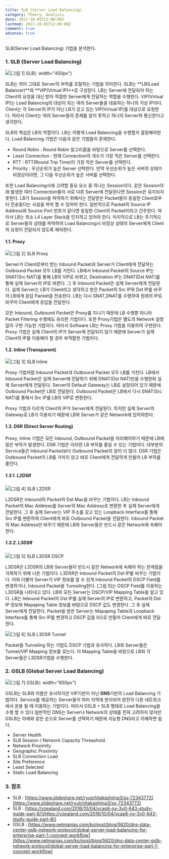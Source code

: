 ```yaml
---
title: SLB (Server Load Balancing)
category: Theory, Analysis
date: 2017-10-05T12:00:00Z
lastmod: 2017-10-05T12:00:00Z
comment: true
adsense: true
---
```


SLB(Server Load Balancing) 기법을 분석한다.

### 1. SLB (Server Load Balancing)

![[그림 1] SLB]({{site.baseurl}}/images/theory_analysis/SLB/SLB.PNG){: width="450px"}

SLB는 의미 그대로 Server의 부하를 조절하는 기법을 의미한다. SLB는 **LB(Load Balancer)**와 **VIP(Virtual IP)**로 구성된다. LB는 Server에 전달되야 하는 Client의 요청을 대신 받아 적절한 Server에게 전달하는 역할을 수행한다. VIP(Virtual IP)는 Load Balancing의 대상이 되는 여러 Server들을 대표하는 하나의 가상 IP이다. Client는 각 Server의 IP가 아닌 LB가 갖고 있는 VIP(Virtual IP)를 대상으로 요청한다. 따라서 Client는 여러 Server들의 존재를 알지 못하고 하나의 Server와 통신한다고 생각한다.

SLB의 핵심은 LB의 역할이다. LB는 어떻게 Load Balancing을 수행할지 결정해야한다. Load Balancing 기법은 다음과 같은 기법들이 존재한다.
* Round Robin : Round Robin 알고리즘을 바탕으로 Server를 선택한다.
* Least Connection : 현재 Connection의 개수가 가장 적은 Server를 선택한다.
* RTT : RTT(Round Trip Time)이 가장 작은 Server를 선택한다.
* Priority : 우선순위가 높은 Server 선택한다. 만약 우선순위가 높은 서버의 상태가 비정상이라면, 그 다음 우선순위가 높은 서버를 선택한다.

또한 Load Balancing시에 고려할 중요 요소 중 하나는 Session이다. 같은 Session아래 발생한 여러 Connection들이 서로 다른 Server에 전달된다면 Session은 유지되지 못한다. LB가 Session을 파악하기 위해서는 전달받은 Packet들이 동일한 Client로부터 전송됬다는 사실을 파악 할 수 있어야 한다. 일반적으로 Packet의 Source IP Address와 Source Port 번호가 같다면 동일한 Client의 Packet이라고 간주한다. 따라서 LB는 최소 L4 Layer Stack을 인지하고 있어야 한다. 마지막으로 LB는 주기적으로 Server들의 상태를 파악하여 Load Balancing시 비정상 상태의 Server에게 Client의 요청이 전달되지 않도록 해야한다.

#### 1.1. Proxy

![[그림 2] SLB Proxy]({{site.baseurl}}/images/theory_analysis/SLB/SLB_Proxy.PNG)

Server가 Client로부터 받는 Inbound Packet과 Server가 Client에게 전달하는 Outbound Packet 모두 LB를 거친다. LB에서 Inbound Packet의 Source IP는 SNAT(Src NAT)를 통해 LB의 VIP로 바뀌고, Destination IP는 DNAT(Dst NAT)를 통해 실제 Server의 IP로 바뀐다. 그 후 Inbound Packet은 실제 Server에게 전달된다. 실제 Server는 LB가 Client라고 생각하고 받은 Packet의 Src IP와 Dst IP를 바꾸어 LB에게 응답 Packet을 전송한다. LB는 다시 SNAT,DNAT를 수행하여 원래의 IP로 바꾸어 Client에게 응답을 전달한다.

모든 Inbound, Outbound Packet은 Proxy를 지나기 때문에 LB 수행뿐 아니라 Packet Filtering 수행에도 유리한 기법이다. 또한 Proxy기법은 별도의 Network 설정없이 구현 가능한 기법이다. 따라서 Software LB는 Proxy 기법을 이용하여 구현된다. Proxy 기법은 실제 Client의 IP가 Server에 전달되지 않기 때문에 Server가 실제 Client의 IP를 이용해야 할 경우 부적합한 기법이다.

#### 1.2. Inline (Transparent)

![[그림 3] SLB Inline]({{site.baseurl}}/images/theory_analysis/SLB/SLB_Inline.PNG)

Proxy 기법처럼 Inbound Packet과 Outbound Packet 모두 LB를 거친다. LB에서 Inbound Packet은 실제 Server에 전달하기 위해 DNAT(Dst NAT)만을 수행한뒤 실제 Server에게 전달된다. Server의 Default Gateway는 LB로 설정되어 있기 때문에 Outbound Packet은 LB로 전달된다. Outbound Packet은 LB에서 다시 SNAT(Src NAT)를 통해서 Src IP를 LB의 VIP로 변환한다.

Proxy 기법과 다르게 Client의 IP가 Server에게 전달된다. 하지만 실제 Server의 Gateway로 LB가 이용되기 때문에 LB와 Server가 같은 Network에 있어야한다.

#### 1.3. DSR (Direct Server Routing)

Proxy, Inline 기법은 모든 Inbound, Outbound Packet을 처리해야하기 때문에 LB에 많은 부하가 발생한다. DSR 기법은 이러한 LB 부하를 줄일 수 있는 기법이다. 대부분의 Service들은 Inbound Packet보다 Outbound Packet의 양이 더 많다. DSR 기법은 Outbound Packet이 LB를 거치지 않고 바로 Client에게 전달하게 만들어 LB 부하를 줄인다.

##### 1.3.1. L2DSR

![[그림 4] SLB L2DSR]({{site.baseurl}}/images/theory_analysis/SLB/SLB_L2DSR.PNG)

L2DSR은 Inbound의 Packet의 Dst Mac을 바꾸는 기법이다. LB는 Inbound Packet의 Mac Address를 Server의 Mac Address로 변환한 후 실제 Server에게 전달한다. 그 후 실제 Server는 VIP 주소를 갖고 있는 Loopback Interface를 통해 Src IP를 변환하여 Client에게 바로 Outbound Packet을 전달한다. Inbound Packet의 Mac Address만 바꾸기 때문에 LB와 Server들은 반드시 같은 Network에 속해야 한다.

##### 1.3.2. L3DSR

![[그림 5] SLB L3DSR DSCP]({{site.baseurl}}/images/theory_analysis/SLB/SLB_L3DSR_DSCP.PNG)

L3DSR은 L2DSR의 LB와 Server들이 반드시 같은 Network에 속해야 하는 한계점을 극복하기 위해 나온 기법이다. L3DSR은 Inbound Packet의 Dst IP를 바꾸는 기법이다. 이와 더불어 Server가 VIP 정보를 알 수 있게 Inbound Packet의 DSCP Field를 변경하거나, Inbound Packet을 Tunneling한다. [그림 5]는 DSCP Field를 이용하는 L3DSR을 나타내고 있다. LB와 모든 Server는 DSCP/VIP Mapping Table을 알고 있다. LB는 Inbound Packet의 Dst IP를 실제 Server의 IP로 변환하고, Packet의 Dst IP 정보와 Mapaping Table 정보를 바탕으로 DSCP 값도 변경한다. 그 후 실제 Server에게 전달한다. Packet을 받은 Server는 Mapaping Table과 Loopback Interface를 통해 Src IP를 변경하고 DSCP 값을 0으로 만들어 Client에게 바로 전달한다.

![[그림 6] SLB L3DSR Tunnel]({{site.baseurl}}/images/theory_analysis/SLB/SLB_L3DSR_Tunnel.PNG)

Packet을 Tunneling 하는 기법도 DSCP 기법과 유사하다. LB와 Server들은 Tunnel/VIP Mapping 정보를 갖는다. 이 Mapping Table을 바탕으로 LB와 각 Server들은 L3DSR기법을 수행한다.

### 2. GSLB (Global Server Load Balancing)

![[그림 7] GSLB]({{site.baseurl}}/images/theory_analysis/SLB/GSLB.PNG){: width="650px"}

GSLB는 SLB와 이름은 유사하지만 VIP기반이 아닌 **DNS**기반의 Load Balancing 기법이다. Service를 제공하는 Server들이 여러 지역에 분리되어 완전히 다른 네트워크에서 운용 될 때 이용하는 기법이다. 따라서 GSLB + SLB 형태로 Load Balancing을 수행 할 수 있다.일반적인 DNS는 Server나 Network의 상태를 전혀 고려하지 않지만 GSLB는 아래와 같은 순으로 Server를 선택하기 때문에 지능형 DNS라고 이해하면 쉽다.

* Server Health
* SLB Session / Network Capacity Threashold
* Network Proximity
* Geographic Proximity
* SLB Connection Load
* Site Preference
* Least Selected
* Static Load Balancing

### 3. 참조

* SLB : [https://www.slideshare.net/ryuichitakashima3/ss-72343772](https://www.slideshare.net/ryuichitakashima3/ss-72343772)
* SLB : [https://vzealand.com/2016/10/04/vcap6-nv-3v0-643-study-guide-part-8/](https://vzealand.com/2016/10/04/vcap6-nv-3v0-643-study-guide-part-8/)
* GSLB : [https://www.netmanias.com/ko/post/blog/5620/dns-data-center-gslb-network-protocol/global-server-load-balancing-for-enterprise-part-1-concept-workflow](https://www.netmanias.com/ko/post/blog/5620/dns-data-center-gslb-network-protocol/global-server-load-balancing-for-enterprise-part-1-concept-workflow)
